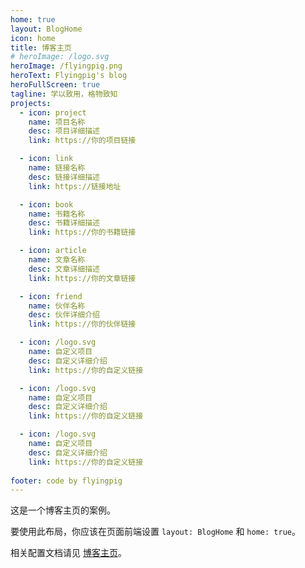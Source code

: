 ```yaml
---
home: true
layout: BlogHome
icon: home
title: 博客主页
# heroImage: /logo.svg
heroImage: /flyingpig.png
heroText: Flyingpig's blog
heroFullScreen: true 
tagline: 学以致用，格物致知
projects:
  - icon: project
    name: 项目名称
    desc: 项目详细描述
    link: https://你的项目链接

  - icon: link
    name: 链接名称
    desc: 链接详细描述
    link: https://链接地址

  - icon: book
    name: 书籍名称
    desc: 书籍详细描述
    link: https://你的书籍链接

  - icon: article
    name: 文章名称
    desc: 文章详细描述
    link: https://你的文章链接

  - icon: friend
    name: 伙伴名称
    desc: 伙伴详细介绍
    link: https://你的伙伴链接

  - icon: /logo.svg
    name: 自定义项目
    desc: 自定义详细介绍
    link: https://你的自定义链接

  - icon: /logo.svg
    name: 自定义项目
    desc: 自定义详细介绍
    link: https://你的自定义链接

  - icon: /logo.svg
    name: 自定义项目
    desc: 自定义详细介绍
    link: https://你的自定义链接
    
footer: code by flyingpig
---
```


这是一个博客主页的案例。

要使用此布局，你应该在页面前端设置 `layout: BlogHome` 和 `home: true`。

相关配置文档请见 [博客主页](https://theme-hope.vuejs.press/zh/guide/blog/home/)。
